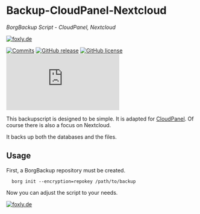 # Backup-CloudPanel-Nextcloud
*BorgBackup Script - CloudPanel, Nextcloud*

[![foxly.de](https://foxly.de/media/223-github-logo-png/)](https://foxly.de)

[![Commits](https://img.shields.io/github/last-commit/foxly-it/Backup-CloudPanel-Nextcloud?style=flat-square)](https://github.com/foxly-it/Backup-CloudPanel-Nextcloud/commits/main) [![GitHub release](https://img.shields.io/github/release/foxly-it/Backup-CloudPanel-Nextcloud?style=flat-square)](https://github.com/foxly-it/Backup-CloudPanel-Nextcloud/releases) [![GitHub license](https://img.shields.io/github/license/foxly-it/Backup-CloudPanel-Nextcloud?style=flat-square&color=lightgray)](LICENSE.md) [![GitHub file size in bytes](https://img.shields.io/github/size/foxly-it/Backup-CloudPanel-Nextcloud/backup.sh?style=flat-square)](https://github.com/foxly-it/Backup-CloudPanel-Nextcloud/blob/main/Backup-CloudPanel-Nextcloud.sh)

This backupscript is designed to be simple. It is adapted for [CloudPanel](CloudPanel.io). Of course there is also a focus on Nextcloud.

It backs up both the databases and the files.

## Usage

First, a BorgBackup repository must be created. 

```
  borg init --encryption=repokey /path/to/backup
```

Now you can adjust the script to your needs.

[![foxly.de](https://foxly.de/media/232-png-bild-png/)](https://foxly.de)
